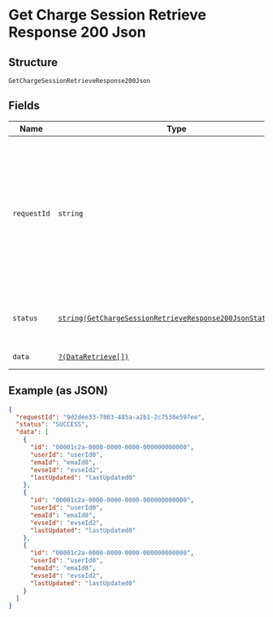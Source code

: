 
# Get Charge Session Retrieve Response 200 Json

## Structure

`GetChargeSessionRetrieveResponse200Json`

## Fields

| Name | Type | Tags | Description | Getter | Setter |
|  --- | --- | --- | --- | --- | --- |
| `requestId` | `string` | Required | Mandatory UUID (according to RFC 4122 standards) for requests and responses. This will be played back in the response from the request. | getRequestId(): string | setRequestId(string requestId): void |
| `status` | [`string(GetChargeSessionRetrieveResponse200JsonStatusEnum)`](../../doc/models/get-charge-session-retrieve-response-200-json-status-enum.md) | Required | **Constraints**: *Minimum Length*: `6`, *Maximum Length*: `15` | getStatus(): string | setStatus(string status): void |
| `data` | [`?(DataRetrieve[])`](../../doc/models/data-retrieve.md) | Optional | - | getData(): ?array | setData(?array data): void |

## Example (as JSON)

```json
{
  "requestId": "9d2dee33-7803-485a-a2b1-2c7538e597ee",
  "status": "SUCCESS",
  "data": [
    {
      "id": "00001c2a-0000-0000-0000-000000000000",
      "userId": "userId0",
      "emaId": "emaId8",
      "evseId": "evseId2",
      "lastUpdated": "lastUpdated0"
    },
    {
      "id": "00001c2a-0000-0000-0000-000000000000",
      "userId": "userId0",
      "emaId": "emaId8",
      "evseId": "evseId2",
      "lastUpdated": "lastUpdated0"
    },
    {
      "id": "00001c2a-0000-0000-0000-000000000000",
      "userId": "userId0",
      "emaId": "emaId8",
      "evseId": "evseId2",
      "lastUpdated": "lastUpdated0"
    }
  ]
}
```

